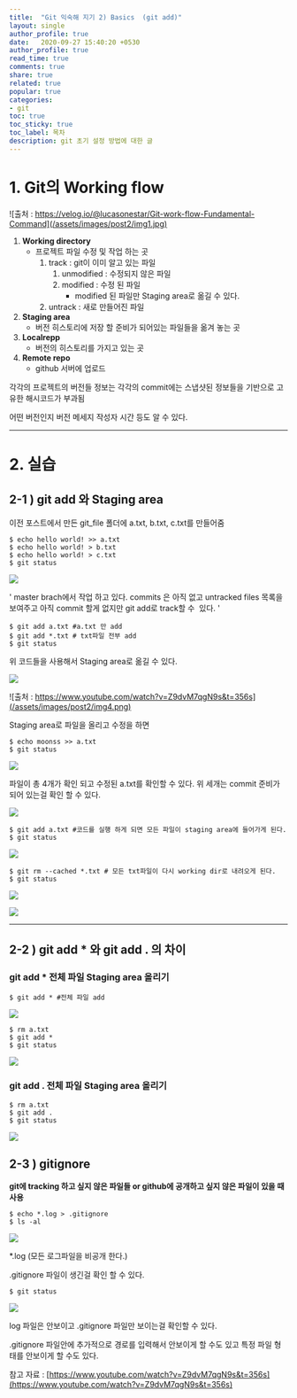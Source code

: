 ```yaml
---
title:  "Git 익숙해 지기 2) Basics  (git add)"
layout: single
author_profile: true
date:   2020-09-27 15:40:20 +0530
author_profile: true
read_time: true
comments: true
share: true
related: true
popular: true
categories:
- git
toc: true
toc_sticky: true
toc_label: 목차
description: git 초기 설정 방법에 대한 글 
---
```


# **1\. Git의 Working flow** 

![출처 : https://velog.io/@lucasonestar/Git-work-flow-Fundamental-Command](/assets/images/post2/img1.jpg)

1.  **Working directory** 
    -   프로젝트 파일 수정 및 작업 하는 곳 
        1.  track : git이 이미 알고 있는 파일  
            1.  unmodified : 수정되지 않은 파일
            2.  modified : 수정 된 파일  
                -   modified 된 파일만 Staging area로 옮길 수 있다. 
        2.  untrack : 새로 만들어진 파일 
2.  **Staging area** 
    -   버전 히스토리에 저장 할 준비가 되어있는 파일들을 옮겨 놓는 곳  
3.  **Localrepp** 
    -   버전의 히스토리를 가지고 있는 곳 
4.  **Remote repo**
    -   github 서버에 업로드

각각의 프로젝트의 버전들 정보는 각각의 commit에는 스냅샷된 정보들을 기반으로 고유한 해시코드가 부과됨 

어떤 버전인지 버전 메세지 작성자 시간 등도 알 수 있다.

----

# 2\. 실습

## 2-1 ) git add 와 Staging area

이전 포스트에서 만든 git\_file 폴더에 a.txt, b.txt, c.txt를 만들어줌 

```
$ echo hello world! >> a.txt 
$ echo hello world! > b.txt 
$ echo hello world! > c.txt
$ git status
```

![](/assets/images/post2/img2.png)

' master brach에서 작업 하고 있다.
commits 은 아직 없고 untracked files 목록을 보여주고 아직 commit 할게 없지만 git add로 track할 수  있다. '

```
$ git add a.txt #a.txt 만 add 
$ git add *.txt # txt파일 전부 add
$ git status
```

위 코드들을 사용해서 Staging area로 옮길 수 있다. 

![](/assets/images/post2/img3.png)

![출처 : https://www.youtube.com/watch?v=Z9dvM7qgN9s&t=356s](/assets/images/post2/img4.png)

Staging area로 파일을 올리고 수정을 하면

```
$ echo moonss >> a.txt 
$ git status
```
![](/assets/images/post2/img5.png)

파일이 총 4개가 확인 되고 수정된 a.txt를 확인할 수 있다. 위 세개는 commit 준비가 되어 있는걸 확인 할 수 있다. 

![](/assets/images/post2/img6.png)

```
$ git add a.txt #코드를 실행 하게 되면 모든 파일이 staging area에 들어가게 된다.  
$ git status
```

![](/assets/images/post2/img7.png)


```
$ git rm --cached *.txt # 모든 txt파일이 다시 working dir로 내려오게 된다. 
$ git status
```
![](/assets/images/post2/img8.png)

![](/assets/images/post2/img9.png)

----

## 2-2 ) git add \* 와 git add . 의 차이 

### git add \* 전체 파일 Staging area 올리기

```
$ git add * #전체 파일 add
```

![](/assets/images/post2/img10.png)

```
$ rm a.txt 
$ git add * 
$ git status
```
![](/assets/images/post2/img11.png)

### **git add . 전체 파일 Staging area 올리기**

```
$ rm a.txt 
$ git add .
$ git status
```

![](/assets/images/post2/img12.png)

## 2-3 ) gitignore

**git에 tracking 하고 싶지 않은 파일들 or github에 공개하고 싶지 않은 파일이 있을 때 사용** 

```
$ echo *.log > .gitignore 
$ ls -al
```

![](/assets/images/post2/img13.png)

\*.log (모든 로그파일을 비공개 한다.) 

.gitignore 파일이 생긴걸 확인 할 수 있다. 

```
$ git status
```

![](/assets/images/post2/img14.png)

log 파일은 안보이고 .gitignore 파일만 보이는걸 확인할 수 있다. 

.gitignore 파일안에 추가적으로 경로를 입력해서 안보이게 할 수도 있고 특정 파일 형태를 안보이게 할 수도 있다. 

참고 자료 : [https://www.youtube.com/watch?v=Z9dvM7qgN9s&t=356s](https://www.youtube.com/watch?v=Z9dvM7qgN9s&t=356s)
